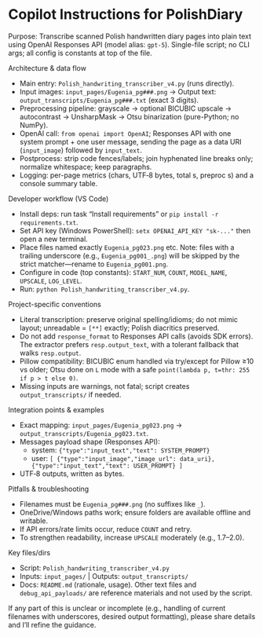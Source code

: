 # Copilot Instructions for PolishDiary

Purpose: Transcribe scanned Polish handwritten diary pages into plain text using OpenAI Responses API (model alias: `gpt-5`). Single-file script; no CLI args; all config is constants at top of the file.

Architecture & data flow
- Main entry: `Polish_handwriting_transcriber_v4.py` (runs directly).
- Input images: `input_pages/Eugenia_pg###.png` → Output text: `output_transcripts/Eugenia_pg###.txt` (exact 3 digits).
- Preprocessing pipeline: grayscale → optional BICUBIC upscale → autocontrast → UnsharpMask → Otsu binarization (pure-Python; no NumPy).
- OpenAI call: `from openai import OpenAI`; Responses API with one system prompt + one user message, sending the page as a data URI (`input_image`) followed by `input_text`.
- Postprocess: strip code fences/labels; join hyphenated line breaks only; normalize whitespace; keep paragraphs.
- Logging: per-page metrics (chars, UTF‑8 bytes, total s, preproc s) and a console summary table.

Developer workflow (VS Code)
- Install deps: run task “Install requirements” or `pip install -r requirements.txt`.
- Set API key (Windows PowerShell): `setx OPENAI_API_KEY "sk-..."` then open a new terminal.
- Place files named exactly `Eugenia_pg023.png` etc. Note: files with a trailing underscore (e.g., `Eugenia_pg001_.png`) will be skipped by the strict matcher—rename to `Eugenia_pg001.png`.
- Configure in code (top constants): `START_NUM`, `COUNT`, `MODEL_NAME`, `UPSCALE`, `LOG_LEVEL`.
- Run: `python Polish_handwriting_transcriber_v4.py`.

Project-specific conventions
- Literal transcription: preserve original spelling/idioms; do not mimic layout; unreadable = `[**]` exactly; Polish diacritics preserved.
- Do not add `response_format` to Responses API calls (avoids SDK errors). The extractor prefers `resp.output_text`, with a tolerant fallback that walks `resp.output`.
- Pillow compatibility: BICUBIC enum handled via try/except for Pillow ≥10 vs older; Otsu done on `L` mode with a safe `point(lambda p, t=thr: 255 if p > t else 0)`.
- Missing inputs are warnings, not fatal; script creates `output_transcripts/` if needed.

Integration points & examples
- Exact mapping: `input_pages/Eugenia_pg023.png` → `output_transcripts/Eugenia_pg023.txt`.
- Messages payload shape (Responses API):
  - system: `{"type":"input_text","text": SYSTEM_PROMPT}`
  - user: `[ {"type":"input_image","image_url": data_uri}, {"type":"input_text","text": USER_PROMPT} ]`
- UTF‑8 outputs, written as bytes.

Pitfalls & troubleshooting
- Filenames must be `Eugenia_pg###.png` (no suffixes like `_`).
- OneDrive/Windows paths work; ensure folders are available offline and writable.
- If API errors/rate limits occur, reduce `COUNT` and retry.
- To strengthen readability, increase `UPSCALE` moderately (e.g., 1.7–2.0).

Key files/dirs
- Script: `Polish_handwriting_transcriber_v4.py`
- Inputs: `input_pages/` | Outputs: `output_transcripts/`
- Docs: `README.md` (rationale, usage). Other text files and `debug_api_payloads/` are reference materials and not used by the script.

If any part of this is unclear or incomplete (e.g., handling of current filenames with underscores, desired output formatting), please share details and I’ll refine the guidance.